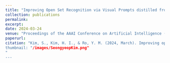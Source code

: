 ```yaml
---
title: "Improving Open Set Recognition via Visual Prompts distilled from Common-sense Knowledge"
collection: publications
permalink:
excerpt: 
date: 2024-03-24
venue: "Proceedings of the AAAI Conference on Artificial Intelligence (AAAI), 2024"
paperurl: 
citation: "Kim, S., Kim, H. I., & Ro, Y. M. (2024, March). Improving open set recognition via visual prompts distilled from common-sense knowledge. In Proceedings of the AAAI Conference on Artificial Intelligence (Vol. 38, No. 3, pp. 2786-2794).
thumbnail: "/images/SeongyeopKim.png"
"
---
```

